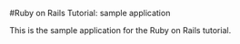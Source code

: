 #Ruby on Rails Tutorial: sample application

This is the sample application for the
Ruby on Rails tutorial.